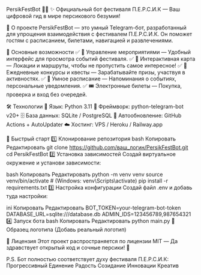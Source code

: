 PersikFestBot 🍑🤖
✨ Официальный бот фестиваля П.Е.Р.С.И.К — Ваш цифровой гид в мире персикового безумия!

🚀 О проекте
PersikFestBot — это умный Telegram-бот, разработанный для упрощения взаимодействия с фестивалем П.Е.Р.С.И.К. Он поможет гостям с расписанием, билетами, навигацией и развлечениями.

🌟 Основные возможности
✅ 🎉 Управление мероприятиями — Удобный интерфейс для просмотра событий фестиваля.
✅ 🍑 Интерактивная карта — Локации и маршруты, чтобы не пропустить самое интересное!
✅ 🎁 Ежедневные конкурсы и квесты — Зарабатывайте призы, участвуя в активностях.
✅ 📅 Умное расписание — Напоминания о событиях, персональные уведомления.
✅ 🎟️ Электронные билеты — Покупка, проверка и вход без очередей.

🛠️ Технологии
📝 Язык: Python 3.11
🤖 Фреймворк: python-telegram-bot v20+
🗄️ База данных: SQLite / PostgreSQL
🔄 Автообновление: GitHub Actions + AutoUpdater
☁️ Хостинг: VPS / Heroku / Railway.app

🚀 Быстрый старт
1️⃣ Клонирование репозитория
bash
Копировать
Редактировать
git clone https://github.com/ваш_логин/PersikFestBot.git
cd PersikFestBot
2️⃣ Установка зависимостей
Создай виртуальное окружение и установи зависимости:

bash
Копировать
Редактировать
python -m venv venv
source venv/bin/activate  # (Windows: venv\Scripts\activate)
pip install -r requirements.txt
3️⃣ Настройка конфигурации
Создай файл .env и добавь туда настройки:

ini
Копировать
Редактировать
BOT_TOKEN=your-telegram-bot-token
DATABASE_URL=sqlite:///database.db
ADMIN_IDS=123456789,987654321
4️⃣ Запуск бота
bash
Копировать
Редактировать
python main.py
📌 Образец логотипа
(Добавь реальный логотип)

📜 Лицензия
Этот проект распространяется по лицензии MIT — Да здравствует открытый код и сочные персики! 🍑

P.S. Бот полностью соответствует духу фестиваля П.Е.Р.С.И.К:
Прогрессивный
Единение
Радость
Созидание
Инновации
Креатив
